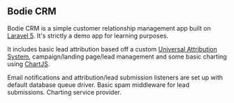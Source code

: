 ## Bodie CRM

Bodie CRM is a simple customer relationship management app built on [Laravel 5](http://laravel.com). It's strictly a demo app for learning purposes.

It includes basic lead attribution based off a custom [Universal Attribution System](https://github.com/henrytung/universal-attribution), campaign/landing page/lead management and some basic charting using [ChartJS](chartjs.org).

Email notifications and attribution/lead submission listeners are set up with default database queue driver. Basic spam middleware for lead submissions. Charting service provider.